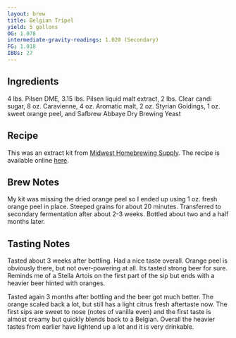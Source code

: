 ```yaml
---
layout: brew
title: Belgian Tripel
yield: 5 gallons
OG: 1.078
intermediate-gravity-readings: 1.020 (Secondary)
FG: 1.018
IBUs: 27
---
```


## Ingredients
4 lbs. Pilsen DME, 3.15 lbs. Pilsen liquid malt extract, 2 lbs. Clear candi sugar, 8 oz. Caravienne, 4 oz. Aromatic malt, 2 oz. Styrian Goldings, 1 oz. sweet orange peel, and Safbrew Abbaye Dry Brewing Yeast

## Recipe
This was an extract kit from [Midwest Homebrewing Supply](http://www.midwestsupplies.com/belgian-tripel-kit.html).  The recipe is available online [here](http://www.midwestsupplies.com/media/downloads/623/Belgian%20Tripel%20instructions.pdf).

## Brew Notes
My kit was missing the dried orange peel so I ended up using 1 oz. fresh orange peel in place.  Steeped grains for about 20 minutes.  Transferred to secondary fermentation after about 2-3 weeks.  Bottled about two and a half months later.

## Tasting Notes
Tasted about 3 weeks after bottling.  Had a nice taste overall.  Orange peel is obviously there, but not over-powering at all.  Its tasted strong beer for sure.  Reminds me of a Stella Artois on the first part of the sip but ends with a heavier beer hinted with oranges.

Tasted again 3 months after bottling and the beer got much better.  The orange scaled back a lot, but still has a light citrus fresh aftertaste now.  The first sips are sweet to nose (notes of vanilla even) and the first taste is almost creamy but quickly blends back to a Belgian.  Overall the heavier tastes from earlier have lightend up a lot and it is very drinkable.
